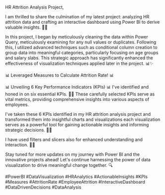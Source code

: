 HR Attrition Analysis Project,

I am thrilled to share the culmination of my latest project: analyzing HR attrition data and crafting an interactive dashboard using Power BI to derive valuable insights. 💼💡

In this project, I began by meticulously cleaning the data within Power Query, meticulously examining for any null values or duplicates. Following this, I utilized advanced techniques such as conditional column creation to group data into meaningful categories, particularly focusing on age groups and salary slabs. This strategic approach has significantly enhanced the effectiveness of visualization techniques applied later in the project. 📊✨

📊 Leveraged Measures to Calculate Attrition Rate! 📊

📊 Unveiling 6 Key Performance Indicators (KPIs) 📊
I've identified and honed in on six essential KPIs. 💼💡 These carefully selected KPIs serve as vital metrics, providing comprehensive insights into various aspects of employees.

I've taken these 6 KPIs identified in my HR attrition analysis project and transformed them into insightful charts and visualizations each visualization serves as a powerful tool for gaining actionable insights and informing strategic decisions. 👥💼

I have used filters and slicers also for enhanced understanding and interaction. 💼💡

Stay tuned for more updates on my journey with Power BI and the innovative projects ahead! Let's continue harnessing the power of data visualization to drive meaningful change together. 🔍

#PowerBI #DataVisualization #HRAnalytics #ActionableInsights #KPIs #Measures #AttritionRate #EmployeeAttrition #InteractiveDashboard #DataDrivenDecisions #DataAnalysis


